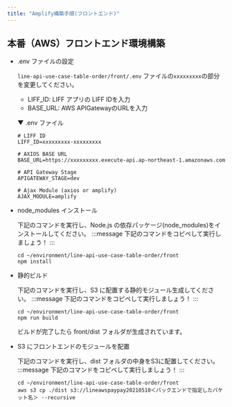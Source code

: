 ```yaml
---
title: "Amplify構築手順(フロントエンド)"
---
```


## 本番（AWS）フロントエンド環境構築
- .env ファイルの設定

    `line-api-use-case-table-order/front/.env` ファイルの`xxxxxxxxx`の部分を変更してください。
    - LIFF_ID: LIFF アプリの LIFF IDを入力
    - BASE_URL: AWS APIGatewayのURLを入力

    ▼ .env ファイル
    ```` 
    # LIFF ID
    LIFF_ID=xxxxxxxxx-xxxxxxxxx

    # AXIOS BASE URL
    BASE_URL=https://xxxxxxxxx.execute-api.ap-northeast-1.amazonaws.com

    # API Gateway Stage
    APIGATEWAY_STAGE=dev

    # Ajax Module (axios or amplify)
    AJAX_MODULE=amplify
    ````

- node_modules インストール

    下記のコマンドを実行し、Node.js の依存パッケージ(node_modules)をインストールしてください。
    :::message
    下記のコマンドをコピペして実行しましょう！
    :::
    ```
    cd ~/environment/line-api-use-case-table-order/front
    npm install
    ``` 

- 静的ビルド

    下記のコマンドを実行し、S3 に配置する静的モジュール生成してください。
    :::message
    下記のコマンドをコピペして実行しましょう！
    :::
    ```
    cd ~/environment/line-api-use-case-table-order/front
    npm run build
    ```
    ビルドが完了したら front/dist フォルダが生成されています。 

- S3 にフロントエンドのモジュールを配置

    下記のコマンドを実行し、dist フォルダの中身をS3に配置してください。
    :::message
    下記のコマンドをコピペして実行しましょう！
    :::
    ```
    cd ~/environment/line-api-use-case-table-order/front
    aws s3 cp ./dist s3://lineawspaypay20210510＜バックエンドで指定したバケット名＞ --recursive
    ```
